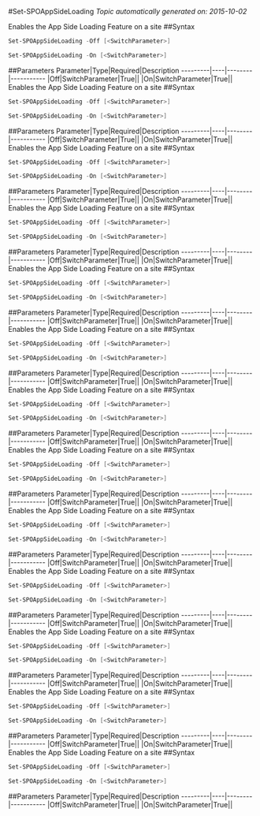 #Set-SPOAppSideLoading
*Topic automatically generated on: 2015-10-02*

Enables the App Side Loading Feature on a site
##Syntax
```powershell
Set-SPOAppSideLoading -Off [<SwitchParameter>]
```


```powershell
Set-SPOAppSideLoading -On [<SwitchParameter>]
```


##Parameters
Parameter|Type|Required|Description
---------|----|--------|-----------
|Off|SwitchParameter|True||
|On|SwitchParameter|True||
Enables the App Side Loading Feature on a site
##Syntax
```powershell
Set-SPOAppSideLoading -Off [<SwitchParameter>]
```


```powershell
Set-SPOAppSideLoading -On [<SwitchParameter>]
```


##Parameters
Parameter|Type|Required|Description
---------|----|--------|-----------
|Off|SwitchParameter|True||
|On|SwitchParameter|True||
Enables the App Side Loading Feature on a site
##Syntax
```powershell
Set-SPOAppSideLoading -Off [<SwitchParameter>]
```


```powershell
Set-SPOAppSideLoading -On [<SwitchParameter>]
```


##Parameters
Parameter|Type|Required|Description
---------|----|--------|-----------
|Off|SwitchParameter|True||
|On|SwitchParameter|True||
Enables the App Side Loading Feature on a site
##Syntax
```powershell
Set-SPOAppSideLoading -Off [<SwitchParameter>]
```


```powershell
Set-SPOAppSideLoading -On [<SwitchParameter>]
```


##Parameters
Parameter|Type|Required|Description
---------|----|--------|-----------
|Off|SwitchParameter|True||
|On|SwitchParameter|True||
Enables the App Side Loading Feature on a site
##Syntax
```powershell
Set-SPOAppSideLoading -Off [<SwitchParameter>]
```


```powershell
Set-SPOAppSideLoading -On [<SwitchParameter>]
```


##Parameters
Parameter|Type|Required|Description
---------|----|--------|-----------
|Off|SwitchParameter|True||
|On|SwitchParameter|True||
Enables the App Side Loading Feature on a site
##Syntax
```powershell
Set-SPOAppSideLoading -Off [<SwitchParameter>]
```


```powershell
Set-SPOAppSideLoading -On [<SwitchParameter>]
```


##Parameters
Parameter|Type|Required|Description
---------|----|--------|-----------
|Off|SwitchParameter|True||
|On|SwitchParameter|True||
Enables the App Side Loading Feature on a site
##Syntax
```powershell
Set-SPOAppSideLoading -Off [<SwitchParameter>]
```


```powershell
Set-SPOAppSideLoading -On [<SwitchParameter>]
```


##Parameters
Parameter|Type|Required|Description
---------|----|--------|-----------
|Off|SwitchParameter|True||
|On|SwitchParameter|True||
Enables the App Side Loading Feature on a site
##Syntax
```powershell
Set-SPOAppSideLoading -Off [<SwitchParameter>]
```


```powershell
Set-SPOAppSideLoading -On [<SwitchParameter>]
```


##Parameters
Parameter|Type|Required|Description
---------|----|--------|-----------
|Off|SwitchParameter|True||
|On|SwitchParameter|True||
Enables the App Side Loading Feature on a site
##Syntax
```powershell
Set-SPOAppSideLoading -Off [<SwitchParameter>]
```


```powershell
Set-SPOAppSideLoading -On [<SwitchParameter>]
```


##Parameters
Parameter|Type|Required|Description
---------|----|--------|-----------
|Off|SwitchParameter|True||
|On|SwitchParameter|True||
Enables the App Side Loading Feature on a site
##Syntax
```powershell
Set-SPOAppSideLoading -Off [<SwitchParameter>]
```


```powershell
Set-SPOAppSideLoading -On [<SwitchParameter>]
```


##Parameters
Parameter|Type|Required|Description
---------|----|--------|-----------
|Off|SwitchParameter|True||
|On|SwitchParameter|True||
Enables the App Side Loading Feature on a site
##Syntax
```powershell
Set-SPOAppSideLoading -Off [<SwitchParameter>]
```


```powershell
Set-SPOAppSideLoading -On [<SwitchParameter>]
```


##Parameters
Parameter|Type|Required|Description
---------|----|--------|-----------
|Off|SwitchParameter|True||
|On|SwitchParameter|True||
Enables the App Side Loading Feature on a site
##Syntax
```powershell
Set-SPOAppSideLoading -Off [<SwitchParameter>]
```


```powershell
Set-SPOAppSideLoading -On [<SwitchParameter>]
```


##Parameters
Parameter|Type|Required|Description
---------|----|--------|-----------
|Off|SwitchParameter|True||
|On|SwitchParameter|True||
Enables the App Side Loading Feature on a site
##Syntax
```powershell
Set-SPOAppSideLoading -Off [<SwitchParameter>]
```


```powershell
Set-SPOAppSideLoading -On [<SwitchParameter>]
```


##Parameters
Parameter|Type|Required|Description
---------|----|--------|-----------
|Off|SwitchParameter|True||
|On|SwitchParameter|True||
